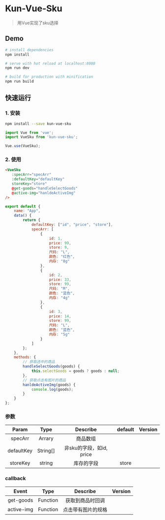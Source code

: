 # Kun-Vue-Sku
 > 用Vue实现了sku选择

 ## Demo
 ``` bash
# install dependencies
npm install

# serve with hot reload at localhost:8080
npm run dev

# build for production with minification
npm run build
```

 ## 快速运行
 ###  1. 安装
 ```bash
npm install --save kun-vue-sku
```
```js
import Vue from 'vue';
import VueSku from 'kun-vue-sku';

Vue.use(VueSku);
```
 ###  2. 使用
 ```html
<VueSku 
    :specArr="specArr" 
    :defaultKey="defaultKey"
    storeKey="store"
    @get-goods="handleSelectGoods"
    @active-img="hanldeActiveImg"
/>
```

```js
export default {
    name: "App",
    data() {
        return {
            defaultKey: ["id", "price", "store"],
            specArr: [
                {
                    id: 1,
                    price: 99,
                    store: 9,
                    尺码: "L",
                    颜色: "红色",
                    内存: "8g"
                },
                {
                    id: 2,
                    price: 33,
                    store: 99,
                    尺码: "M",
                    颜色: "蓝色",
                    内存: "4g"
                },
                {
                    id: 3,
                    price: 14,
                    store: 99,
                    尺码: "L",
                    颜色: "蓝色",
                    内存: "5g"
                }
            ]
        };
    },
    methods: {
        // 获取选中的商品
        handleSelectGoods(goods) {
            this.selectGoods = goods ? goods : null;
        },
        // 获取点击有图片的商品
        hanldeActiveImg(goods) {
            console.log(goods);
        }
    }
};
```

### 参数

| Param | Type | Describe | default | Version |
| :------: | :------: | :------: | :------: | :-----: |
| specArr | Arrary | 商品数组 | | |
| defaultKey | String[] | 非sku的字段，如id, price | | |
| storeKey | string | 库存的字段 | store |

### callback

| Event | Type | Describe | Version |
| :------: | :------: | :------: | :-----: |
| get-goods | Function  | 获取到商品时回调 | |
| active-img | Function | 点击带有图片的规格 | |


